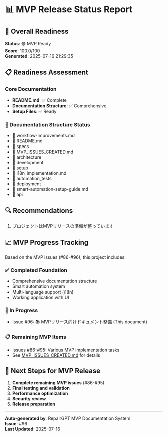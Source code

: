 # 📊 MVP Release Status Report

## 🎯 Overall Readiness

**Status**: 🟢 MVP Ready  
**Score**: 100.0/100  
**Generated**: 2025-07-16 21:29:35

## 📋 Readiness Assessment

### Core Documentation
- **README.md**: ✅ Complete
- **Documentation Structure**: ✅ Comprehensive  
- **Setup Files**: ✅ Ready

### 📁 Documentation Structure Status
- 📄 workflow-improvements.md
- 📄 README.md
- 📁 specs
- 📄 MVP_ISSUES_CREATED.md
- 📁 architecture
- 📁 development
- 📁 setup
- 📄 i18n_implementation.md
- 📁 automation_tests
- 📁 deployment
- 📄 smart-automation-setup-guide.md
- 📁 api

## 🔍 Recommendations

1. プロジェクトはMVPリリースの準備が整っています

## 📈 MVP Progress Tracking

Based on the MVP issues (#86-#96), this project includes:

### ✅ Completed Foundation
- Comprehensive documentation structure
- Smart automation system
- Multi-language support (i18n)
- Working application with UI

### 🔄 In Progress  
- Issue #96: 📚 MVPリリース向けドキュメント整備 (This document)

### 📋 Remaining MVP Items
- Issues #86-#95: Various MVP implementation tasks
- See [MVP_ISSUES_CREATED.md](MVP_ISSUES_CREATED.md) for details

## 🚀 Next Steps for MVP Release

1. **Complete remaining MVP issues** (#86-#95)
2. **Final testing and validation**
3. **Performance optimization**
4. **Security review**
5. **Release preparation**

---

**Auto-generated by**: RepairGPT MVP Documentation System  
**Issue**: #96  
**Last Updated**: 2025-07-16
